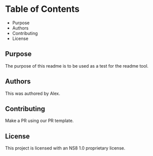 # Table of Contents
+ Purpose
+ Authors 
+ Contributing
+ License

## Purpose
The purpose of this readme is to be used as a test for the readme tool.

## Authors
This was authored by Alex.

## Contributing
Make a PR using our PR template.

## License
This project is licensed with an NS8 1.0 proprietary license.
